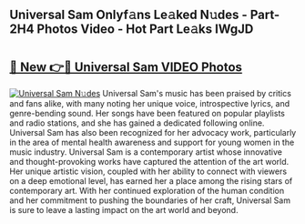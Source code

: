 ## Universal Sam Onlyf𝚊ns Le𝚊ked N𝚞des - Part-2H4 Photos Video - Hot Part Le𝚊ks IWgJD

# <h2><a href="http://ab93899.deff.icu/?id=Universal+Sam">🔗 New 👉🔴 Universal Sam VIDEO Photos</a></h2>

[![Universal Sam N𝚞des](https://i.imgur.com/rIISA9y.gif)](http://ab93899.deff.icu/?id=Universal+Sam)
Universal Sam's music has been praised by critics and fans alike, with many noting her unique voice, introspective lyrics, and genre-bending sound. Her songs have been featured on popular playlists and radio stations, and she has gained a dedicated following online. Universal Sam has also been recognized for her advocacy work, particularly in the area of mental health awareness and support for young women in the music industry. Universal Sam is a contemporary artist whose innovative and thought-provoking works have captured the attention of the art world. Her unique artistic vision, coupled with her ability to connect with viewers on a deep emotional level, has earned her a place among the rising stars of contemporary art. With her continued exploration of the human condition and her commitment to pushing the boundaries of her craft, Universal Sam is sure to leave a lasting impact on the art world and beyond.
